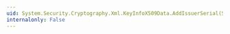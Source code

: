 ```yaml
---
uid: System.Security.Cryptography.Xml.KeyInfoX509Data.AddIssuerSerial(System.String,System.String)
internalonly: False
---
```


